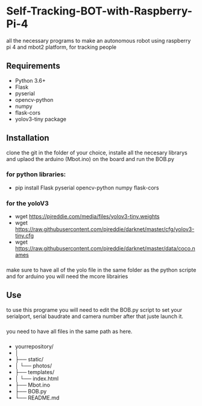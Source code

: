 # Self-Tracking-BOT-with-Raspberry-Pi-4
all the necessary programs to make an autonomous robot using raspberry pi 4 and mbot2 platform, for tracking people


## Requirements

- Python 3.6+
- Flask
- pyserial
- opencv-python
- numpy
- flask-cors
- yolov3-tiny package

## Installation
clone the git in the folder of your choice, installe all the necesary librarys and uplaod the arduino (Mbot.ino) on the board and run the BOB.py
### for python libraries:
- pip install Flask pyserial opencv-python numpy flask-cors

### for the yoloV3 
- wget https://pjreddie.com/media/files/yolov3-tiny.weights
- wget https://raw.githubusercontent.com/pjreddie/darknet/master/cfg/yolov3-tiny.cfg
- wget https://raw.githubusercontent.com/pjreddie/darknet/master/data/coco.names

###
make sure to have all of the yolo file in the same folder as the python scripte
and for arduino you will need the mcore librairies

## Use
to use this programe you will need to edit the BOB.py script to set your serialport, serial baudrate and camera number
after that juste launch it.
###
you need to have all files in the same path as here.
###
- yourrepository/
- │
- ├── static/
- │   └── photos/
- ├── templates/
- │   └── index.html
- ├── Mbot.ino
- ├── BOB.py
- └── README.md
